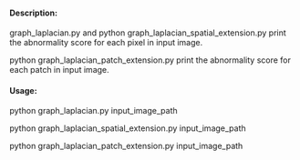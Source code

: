 #### Description:

graph_laplacian.py and python graph_laplacian_spatial_extension.py print the abnormality score for each pixel in input image.

python graph_laplacian_patch_extension.py print the abnormality score for each patch in input image.



#### Usage: 

python graph_laplacian.py input_image_path

python graph_laplacian_spatial_extension.py input_image_path

python graph_laplacian_patch_extension.py input_image_path